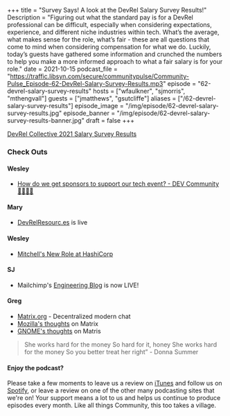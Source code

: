 +++
title = "Survey Says! A look at the DevRel Salary Survey Results!"
Description = "Figuring out what the standard pay is for a DevRel professional can be difficult, especially when considering expectations, experience, and different niche industries within tech. What’s the average, what makes sense for the role, what’s fair - these are all questions that come to mind when considering compensation for what we do. Luckily, today’s guests have gathered some information and crunched the numbers to help you make a more informed approach to what a fair salary is for your role."
date = 2021-10-15
podcast_file = "https://traffic.libsyn.com/secure/communitypulse/Community-Pulse_Episode-62-DevRel-Salary-Survey-Results.mp3"
episode = "62-devrel-salary-survey-results"
hosts = ["wfaulkner", "sjmorris", "mthengvall"]
guests = ["jmatthews", "gsutcliffe"]
aliases = ["/62-devrel-salary-survey-results"]
episode_image = "/img/episode/62-devrel-salary-survey-results.jpg"
episode_banner = "/img/episode/62-devrel-salary-survey-results-banner.jpg"
draft = false
+++

[DevRel Collective 2021 Salary Survey Results](https://dev.to/bffjossy/2021-devrel-salary-survey-results-table-of-contents-43fe)

### Check Outs

#### Wesley

- [How do we get sponsors to support our tech event? - DEV Community 👩‍💻👨‍💻](https://dev.to/floord/how-do-we-get-sponsors-to-support-our-tech-event-4mej)


#### Mary

- [DevRelResourc.es](https://devrelresourc.es) is live


#### Wesley

- [Mitchell's New Role at HashiCorp](https://www.hashicorp.com/blog/mitchell-s-new-role-at-hashicorp)

#### SJ

- Mailchimp's [Engineering Blog](https://mailchimp.com/developer/blog/empowering-developers-empower-underdog/) is now LIVE!

#### Greg

- [Matrix.org](https://matrix.org/) - Decentralized modern chat
- [Mozilla's thoughts](http://exple.tive.org/blarg/category/irc/) on Matrix
- [GNOME's thoughts](https://blog.ergaster.org/) on Matris

>She works hard for the money
>So hard for it, honey
>She works hard for the money
>So you better treat her right”	- Donna Summer

#### Enjoy the podcast?
Please take a few moments to leave us a review on [iTunes](https://itunes.apple.com/us/podcast/community-pulse/id1218368182?mt=2) and follow us on [Spotify](https://open.spotify.com/show/3I7g5WfMSgpWu38zZMjet?si=565TMb81SaWwrJYbAIeOxQ), or leave a review on one of the other many podcasting sites that we're on! Your support means a lot to us and helps us continue to produce episodes every month. Like all things Community, this too takes a village.

